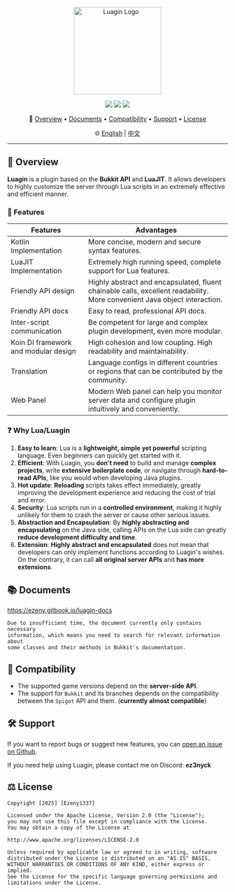 <p align="center">
  <img src="https://github.com/user-attachments/assets/a2bc8355-3bec-4bf2-ad99-7bc78924fcc4" alt="Luagin Logo" height="200" />
</p>

<p align="center">
  <img src="https://img.shields.io/badge/Language-Kotlin-orange?logo=kotlin" />
  <img src="https://img.shields.io/badge/License-Apache%202.0-blue" />
  <img src="https://img.shields.io/github/v/release/Ezeny1337/Luagin?label=Release&color=green" />
</p>

<p align="center">
  📑 <a href="#-overview">Overview</a> • <a href="#-documents">Documents</a> • <a href="#-compatibility">Compatibility</a> • <a href="#%EF%B8%8F-support">Support</a> • <a href="#%EF%B8%8F-license">License</a>
</p>

<p align="center">
  🌐 <a href="./README.md">English</a> | <a href="./README_zh.md">中文</a>
</p>

---

## 📖 Overview

**Luagin** is a plugin based on the **Bukkit API** and **LuaJIT**. It allows developers to highly customize
the server through Lua scripts in an extremely effective and efficient manner.

### 🚀 Features

| Features                             | Advantages                                                                                                                |
|--------------------------------------|---------------------------------------------------------------------------------------------------------------------------|
| Kotlin Implementation                | More concise, modern and secure syntax features.                                                                          |
| LuaJIT Implementation                | Extremely high running speed, complete support for Lua features.                                                          |
| Friendly API design                  | Highly abstract and encapsulated, fluent chainable calls, excellent readability. More convenient Java object interaction. |
| Friendly API docs                    | Easy to read, professional API docs.                                                                                      |
| Inter-script communication           | Be competent for large and complex plugin development, even more modular.                                                 |
| Koin DI framework and modular design | High cohesion and low coupling. High readability and maintainability.                                                     |
| Translation                          | Language configs in different countries or regions that can be contributed by the community.                              |
| Web Panel                            | Modern Web panel can help you monitor server data and configure plugin intuitively and conveniently.                      |

### ❓ Why Lua/Luagin

1. **Easy to learn**: Lua is a **lightweight, simple yet powerful** scripting language. Even beginners can quickly get
   started with it.
2. **Efficient**: With Luagin, you **don't need** to build and manage **complex projects**, write **extensive
   boilerplate code**, or navigate through **hard-to-read APIs**, like you would when developing Java plugins.
3. **Hot update**: **Reloading** scripts takes effect immediately, greatly improving the development experience and
   reducing the cost of trial and error.
4. **Security**: Lua scripts run in a **controlled environment**, making it highly unlikely for them to crash the server
   or cause other serious issues.
5. **Abstraction and Encapsulation**: By **highly abstracting and encapsulating** on the Java side, calling APIs on the
   Lua side can greatly **reduce development difficulty and time**.
6. **Extension**: **Highly abstract and encapsulated** does not mean that developers can only implement functions
   according to Luagin's wishes. On the contrary, it can call **all original server APIs** and **has more extensions**.

## 📚 Documents

https://ezeny.gitbook.io/luagin-docs

    Due to insufficient time, the document currently only contains necessary
    information, which means you need to search for relevant information about
    some classes and their methods in Bukkit's documentation.

## 🧪 Compatibility

- The supported game versions depend on the **server-side API**.
- The support for `Bukkit` and its branches depends on the compatibility between the `Spigot` API and them. (**currently
  almost compatible**)

## 🛠️ Support

If you want to report bugs or suggest new features, you
can [open an issue on Github](https://github.com/Ezeny1337/Luagin/issues).

If you need help using Luagin, please contact me on Discord: **ez3nyck**

## ⚖️ License

    Copyright [2025] [Ezeny1337]

    Licensed under the Apache License, Version 2.0 (the "License");
    you may not use this file except in compliance with the License.
    You may obtain a copy of the License at

    http://www.apache.org/licenses/LICENSE-2.0

    Unless required by applicable law or agreed to in writing, software
    distributed under the License is distributed on an "AS IS" BASIS,
    WITHOUT WARRANTIES OR CONDITIONS OF ANY KIND, either express or implied.
    See the License for the specific language governing permissions and
    limitations under the License.
